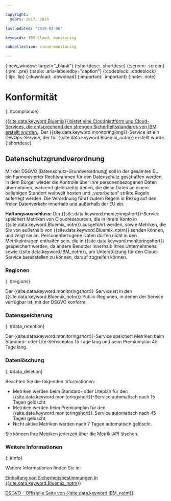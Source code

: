 ```yaml
---

copyright:
  years: 2017, 2019

lastupdated: "2019-03-06"

keywords: IBM Cloud, monitoring

subcollection: cloud-monitoring

---
```



{:new_window: target="_blank"}
{:shortdesc: .shortdesc}
{:screen: .screen}
{:pre: .pre}
{:table: .aria-labeledby="caption"}
{:codeblock: .codeblock}
{:tip: .tip}
{:download: .download}
{:important: .important}
{:note: .note}


# Konformität
{: #compliance}

[{{site.data.keyword.Bluemix}} bietet eine Cloudplattform und Cloud-Services, die entsprechend den strengen Sicherheitsstandards von IBM erstellt wurden.](/docs/security/compliance.html#compliance). Der {{site.data.keyword.monitoringlong}}-Service ist ein DevOps-Service, der für {{site.data.keyword.Bluemix_notm}} erstellt wurde. 
{:shortdesc}


## Datenschutzgrundverordnung

Mit der DSGVO (Datenschutz-Grundverordnung) soll in der gesamten EU ein harmonisierter Rechtsrahmen für den Datenschutz geschaffen werden, in dem Bürger wieder die Kontrolle über ihre personenbezogenen Daten übernehmen, während gleichzeitig denen, die diese Daten an einem beliebigen Standort weltweit hosten und „verarbeiten“ strikte Regeln auferlegt werden. Die Verordnung führt zudem Regeln in Bezug auf den freien Datenverkehr innerhalb und außerhalb der EU ein. 

**Haftungsausschluss:** Der {{site.data.keyword.monitoringshort}}-Service speichert Metriken von Cloudressourcen, die in Ihrem Konto in {{site.data.keyword.Bluemix_notm}} ausgeführt werden, sowie Metriken, die Sie von außerhalb von {{site.data.keyword.Bluemix_notm}} senden können, und zeigt sie an. Personenbezogene Daten dürfen nicht in den Metrikeinträgen enthalten sein, die in {{site.data.keyword.monitoringshort}} gespeichert werden, da andere Benutzer innerhalb Ihres Unternehmens sowie {{site.data.keyword.IBM_notm}}, um Unterstützung für den Cloud-Service bereitstellen zu können, darauf zugreifen können.

### Regionen
{: #regions}

Der {{site.data.keyword.monitoringshort}}-Service ist in den {{site.data.keyword.Bluemix_notm}} Public-Regionen, in denen der Service verfügbar ist, mit der DSGVO konform.


### Datenspeicherung
{: #data_retention}

Der {{site.data.keyword.monitoringshort}}-Service speichert Metriken beim Standard- oder Lite-Serviceplan 15 Tage lang und beim Premiumplan 45 Tage lang.


### Datenlöschung
{: #data_deletion}

Beachten Sie die folgenden Informationen:

* Metriken werden beim Standard- oder Liteplan für den {{site.data.keyword.monitoringshort}}-Service automatisch nach 15 Tagen gelöscht.
* Metriken werden beim Premiumplan für den {{site.data.keyword.monitoringshort}}-Service automatisch nach 45 Tagen gelöscht.
* Nicht aktive Metriken werden nach 7 Tagen automatisch gelöscht.


 Sie können Ihre Metriken jederzeit über die Metrik-API löschen. 



### Weitere Informationen
{: #info}

Weitere Informationen finden Sie in:

[Einhaltung von Sicherheitsbestimmungen in {{site.data.keyword.Bluemix_notm}}](/docs/security/compliance.html#compliance)

[DSGVO - Offizielle Seite von {{site.data.keyword.IBM_notm}}](https://www.ibm.com/data-responsibility/gdpr/)



